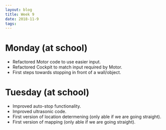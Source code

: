 ```yaml
---
layout: blog
title: Week 9
date: 2018-11-9
tags:
---
```

# Monday (at school)
* Refactored Motor code to use easier input.
* Refactored Cockpit to match input required by Motor.
* First steps towards stopping in front of a wall/object.

# Tuesday (at school)
* Improved auto-stop functionality.
* Improved ultrasonic code.
* First version of location determening (only able if we are going straight).
* First version of mapping (only able if we are going straight).
